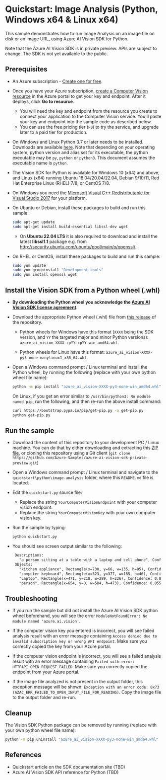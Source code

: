 # Quickstart: Image Analysis (Python, Windows x64 & Linux x64)

This sample demonstrates how to run Image Analysis on an image file on disk or an image URL, using Azure AI Vision SDK for Python.

Note that the Azure AI Vision SDK is in private preview. APIs are subject to change. The SDK is not yet available to the public.

## Prerequisites

* An Azure subscription - [Create one for free](https://azure.microsoft.com/free/cognitive-services/).

* Once you have your Azure subscription, [create a Computer Vision resource](https://portal.azure.com/#create/Microsoft.CognitiveServicesComputerVision) in the Azure portal to get your key and endpoint. After it deploys, click **Go to resource**.

  * You will need the key and endpoint from the resource you create to connect your application to the Computer Vision service. You'll paste your key and endpoint into the sample code as described below.
  * You can use the free pricing tier (`F0`) to try the service, and upgrade later to a paid tier for production.

* On Windows and Linux Python 3.7 or later needs to be installed. Downloads are available [here](https://www.python.org/downloads/). Note that depending on your operating system, python version and alias set for its executable, the python executable may be `py`, `python` or `python3`. This document assumes the executable name is `python`.

* The Vision SDK for Python is available for Windows 10 (x64) and above, and Linux (x64) running Ubuntu 18.04/20.04/22.04, Debian 9/10/11, Red Hat Enterprise Linux (RHEL) 7/8, or CentOS 7/8.

* On Windows you need the [Microsoft Visual C++ Redistributable for Visual Studio 2017](https://support.microsoft.com/help/2977003/the-latest-supported-visual-c-downloads) for your platform.

* On Ubuntu or Debian, install these packages to build and run this sample:

  ```sh
  sudo apt-get update
  sudo apt-get install build-essential libssl-dev wget
  ```

  * On **Ubuntu 22.04 LTS** it is also required to download and install the latest **libssl1.1** package e.g. from http://security.ubuntu.com/ubuntu/pool/main/o/openssl/.

* On RHEL or CentOS, install these packages to build and run this sample:

  ```sh
  sudo yum update
  sudo yum groupinstall "Development tools"
  sudo yum install openssl wget
  ```

## Install the Vision SDK from a Python wheel (.whl)

* **By downloading the Python wheel you acknowledge the [Azure AI Vision SDK license agreement](https://aka.ms/azai/vision/license202012)**.

* Download the appropriate Python wheel (.whl) file from [this release](https://github.com/Azure-Samples/azure-ai-vision-sdk-private-preview/releases/tag/0.7.0-beta.0.30318788) of the repository.

  * Python wheels for Windows have this format (`XXXX` being the SDK version, and `YY` the targeted major and minor Python versions): `azure_ai_vision-XXXX-cpYY-cpYY-win_amd64.whl`.

  * Python wheels for Linux have this format: `azure_ai_vision-XXXX-py3-none-manylinux1_x86_64.whl`.

* Open a Windows command prompt / Linux terminal and install the Python wheel, by running the following (replace with your own python wheel file name):

    ```sh
    python -m pip install "azure_ai_vision-XXXX-py3-none-win_amd64.whl" --user --force-reinstall
    ```

    On Linux, if you get an error similar to `/usr/bin/python3: No module named pip`, run the following, and then re-run the above install command:
    ```sh
    curl https://bootstrap.pypa.io/pip/get-pip.py -o get-pip.py
    python get-pip.py
    ```

## Run the sample

* Download the content of this repository to your development PC / Linux machine. You can do that by either downloading and extracting this [ZIP file](https://github.com/Azure-Samples/azure-ai-vision-sdk-private-preview/archive/master.zip), or cloning this repository using a Git client (`git clone https://github.com/Azure-Samples/azure-ai-vision-sdk-private-preview.git`)

* Open a Windows command prompt / Linux terminal and navigate to the `quickstart\python\image-analysis` folder, where this `README.md` file is located.

* Edit the `quickstart.py` source file:
  * Replace the string `YourComputerVisionEndpoint` with your computer vision endpoint.
  * Replace the string `YourComputerVisionKey` with your own computer vision key.

* Run the sample by typing:

    ```sh
    python quickstart.py
    ```

* You should see screen output similar to the following:

    ```txt
     Descriptions:
       "a person sitting at a table with a laptop and cell phone", Confidence 0.5061
     Objects:
       "kitchen appliance", Rectangle(x=730, y=66, w=135, h=85), Confidence: 0.5010
       "computer keyboard", Rectangle(x=523, y=377, w=185, h=46), Confidence: 0.5100
       "Laptop", Rectangle(x=471, y=218, w=289, h=226), Confidence: 0.8500
       "person", Rectangle(x=654, y=0, w=584, h=473), Confidence: 0.8550
    ```

## Troubleshooting

* If you run the sample but did not install the Azure AI Vision SDK python wheel beforehand, you will see the error `ModuleNotFoundError: No module named 'azure.ai.vision'`.

* If the computer vision key you entered is incorrect, you will see failed analysis result with an error message containing `Access denied due to invalid subscription key or wrong API endpoint`. Make sure you correctly copied the key from your Azure portal.

* If the computer vision endpoint is incorrect, you will see a failed analysis result with an error message containing `Failed with error: HTTPAPI_OPEN_REQUEST_FAILED`. Make sure you correctly copied the endpoint from your Azure portal.

* If the image file analyzed is not present in the output folder, this exception message will be shown: `Exception with an error code: 0x73 (AZAC_ERR_FAILED_TO_OPEN_INPUT_FILE_FOR_READING)`. Copy the image file to the output folder and re-run.

## Cleanup

The Vision SDK Python package can be removed by running (replace with your own python wheel file name):

```sh
python -m pip uninstall "azure_ai_vision-XXXX-py3-none-win_amd64.whl"
```

## References

* Quickstart article on the SDK documentation site (TBD)
* Azure AI Vision SDK API reference for Python (TBD)

